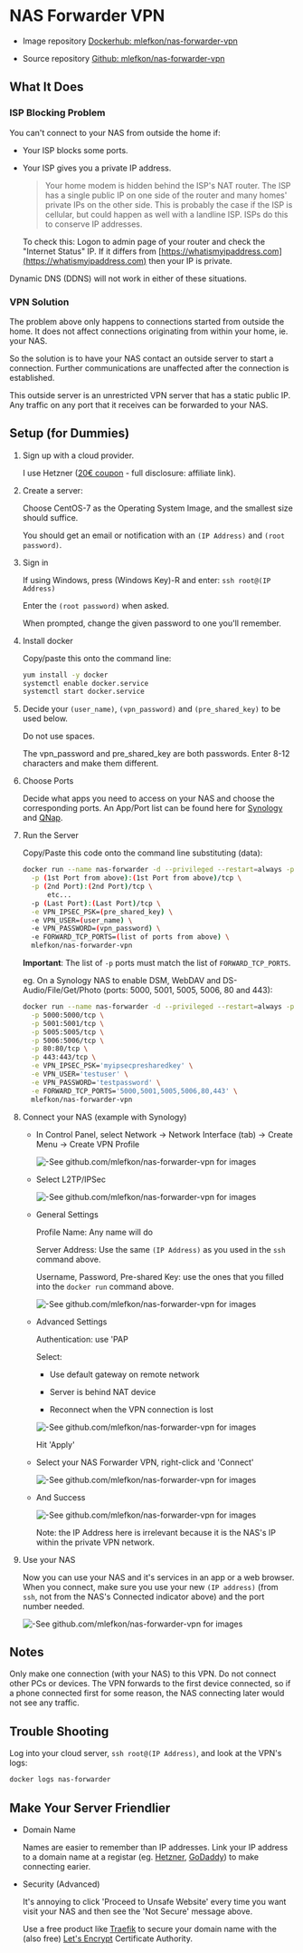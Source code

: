 # NAS Forwarder VPN

- Image repository [Dockerhub: mlefkon/nas-forwarder-vpn](https://hub.docker.com/r/mlefkon/nas-forwarder-vpn)

- Source repository [Github: mlefkon/nas-forwarder-vpn](https://github.com/mlefkon/nas-forwarder-vpn)

## **What It Does**

### **ISP Blocking Problem**

You can't connect to your NAS from outside the home if:

- Your ISP blocks some ports.
- Your ISP gives you a private IP address.  
  
  > Your home modem is hidden behind the ISP's NAT router. The ISP has a single public IP on one side of the router and many homes' private IPs on the other side.  This is probably the case if the ISP is cellular, but could happen as well with a landline ISP.  ISPs do this to conserve IP addresses.

   To check this: Logon to admin page of your router and check the "Internet Status" IP.  If it differs from [https://whatismyipaddress.com](https://whatismyipaddress.com) then your IP is private.

Dynamic DNS (DDNS) will not work in either of these situations.

### **VPN Solution**

The problem above only happens to connections started from outside the home. It does not affect connections originating from within your home, ie. your NAS.

So the solution is to have your NAS contact an outside server to start a connection. Further communications are unaffected after the connection is established.

This outside server is an unrestricted VPN server that has a static public IP. Any traffic on any port that it receives can be forwarded to your NAS.

## **Setup** (for Dummies)

1. Sign up with a cloud provider.

    I use Hetzner ([20€ coupon](https://hetzner.cloud/?ref=qfeTgy8M0mjf) - full disclosure: affiliate link).

1. Create a server:

    Choose CentOS-7 as the Operating System Image, and the smallest size should suffice.

    You should get an email or notification with an `(IP Address)` and `(root password)`.

1. Sign in

    If using Windows, press (Windows Key)-R and enter: `ssh root@(IP Address)`

    Enter the `(root password)` when asked.

    When prompted, change the given password to one you'll remember.

1. Install docker
  
    Copy/paste this onto the command line:

   ```bash
   yum install -y docker
   systemctl enable docker.service
   systemctl start docker.service
   ```

1. Decide your `(user_name)`, `(vpn_password)` and `(pre_shared_key)` to be used below.

    Do not use spaces.

    The vpn_password and pre_shared_key are both passwords.  Enter 8-12 characters and make them different.

1. Choose Ports

   Decide what apps you need to access on your NAS and choose the corresponding ports. An App/Port list can be found here for [Synology](https://www.synology.com/en-us/knowledgebase/DSM/tutorial/Network/What_network_ports_are_used_by_Synology_services) and [QNap](https://www.qnap.com.cn/en/how-to/faq/article/what-is-the-port-number-used-by-the-turbo-nas).

1. Run the Server

    Copy/Paste this code onto the command line substituting (data):

    ```bash
    docker run --name nas-forwarder -d --privileged --restart=always -p 500:500/udp -p 4500:4500/udp \
      -p (1st Port from above):(1st Port from above)/tcp \
      -p (2nd Port):(2nd Port)/tcp \
          etc...
      -p (Last Port):(Last Port)/tcp \
      -e VPN_IPSEC_PSK=(pre_shared_key) \
      -e VPN_USER=(user_name) \
      -e VPN_PASSWORD=(vpn_password) \
      -e FORWARD_TCP_PORTS=(list of ports from above) \
      mlefkon/nas-forwarder-vpn
    ```

    **Important**: The list of `-p` ports must match the list of `FORWARD_TCP_PORTS`.

    eg. On a Synology NAS to enable DSM, WebDAV and DS-Audio/File/Get/Photo (ports: 5000, 5001, 5005, 5006, 80 and 443):

    ```bash
    docker run --name nas-forwarder -d --privileged --restart=always -p 500:500/udp -p 4500:4500/udp \
      -p 5000:5000/tcp \
      -p 5001:5001/tcp \
      -p 5005:5005/tcp \
      -p 5006:5006/tcp \
      -p 80:80/tcp \
      -p 443:443/tcp \
      -e VPN_IPSEC_PSK='myipsecpresharedkey' \
      -e VPN_USER='testuser' \
      -e VPN_PASSWORD='testpassword' \
      -e FORWARD_TCP_PORTS='5000,5001,5005,5006,80,443' \
      mlefkon/nas-forwarder-vpn
    ```

1. Connect your NAS (example with Synology)
  
    - In Control Panel, select Network -> Network Interface (tab) -> Create Menu -> Create VPN Profile

      ![-See github.com/mlefkon/nas-forwarder-vpn for images](./images/nas.a.png)

    - Select L2TP/IPSec

      ![-See github.com/mlefkon/nas-forwarder-vpn for images](./images/nas.b.png)

    - General Settings

      Profile Name: Any name will do

      Server Address: Use the same `(IP Address)` as you used in the `ssh` command above.

      Username, Password, Pre-shared Key: use the ones that you filled into the `docker run` command above.

      ![-See github.com/mlefkon/nas-forwarder-vpn for images](./images/nas.c.png)

    - Advanced Settings

      Authentication: use 'PAP

      Select:

      - Use default gateway on remote network

      - Server is behind NAT device

      - Reconnect when the VPN connection is lost

      ![-See github.com/mlefkon/nas-forwarder-vpn for images](./images/nas.d.png)

      Hit 'Apply'

    - Select your NAS Forwarder VPN, right-click and 'Connect'

      ![-See github.com/mlefkon/nas-forwarder-vpn for images](./images/nas.e.png)

    - And Success

      ![-See github.com/mlefkon/nas-forwarder-vpn for images](./images/nas.f.png)

      Note: the IP Address here is irrelevant because it is the NAS's IP within the private VPN network.

1. Use your NAS

    Now you can use your NAS and it's services in an app or a web browser.  When you connect, make sure you use your new `(IP address)` (from `ssh`, not from the NAS's Connected indicator above) and the port number needed.

      ![-See github.com/mlefkon/nas-forwarder-vpn for images](./images/nas.g.png)

## Notes

Only make one connection (with your NAS) to this VPN.  Do not connect other PCs or devices.  The VPN forwards to the first device connected, so if a phone connected first for some reason, the NAS connecting later would not see any traffic.

## Trouble Shooting

Log into your cloud server, `ssh root@(IP Address)`, and look at the VPN's logs:

```bash
docker logs nas-forwarder
```

## Make Your Server Friendlier

- Domain Name

    Names are easier to remember than IP addresses.  Link your IP address to a domain name at a registar (eg. [Hetzner](https://www.hetzner.com/domainregistration), [GoDaddy](https://www.godaddy.com)) to make connecting earier.

- Security (Advanced)

    It's annoying to click 'Proceed to Unsafe Website' every time you want visit your NAS and then see the 'Not Secure' message above.

    Use a free product like [Traefik](https://traefik.io/) to secure your domain name with the  (also free) [Let's Encrypt](https://letsencrypt.org/) Certificate Authority.
